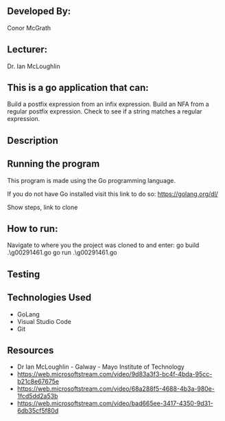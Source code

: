 ## Developed By:
Conor McGrath

## Lecturer:
Dr. Ian McLoughlin

## This is a go application that can:
Build a postfix expression from an infix expression. Build an NFA from a regular postfix expression. Check to see if a string matches a regular expression.

## Description


## Running the program
This program is made using the Go programming language.

If you do not have Go installed visit this link to do so: https://golang.org/dl/

Show steps, link to clone

## How to run: 
Navigate to where you the project was cloned to and enter:
go build .\g00291461.go
go run .\g00291461.go

## Testing


## Technologies Used
- GoLang
- Visual Studio Code
- Git

## Resources
- Dr Ian McLoughlin - Galway - Mayo Institute of Technology
- https://web.microsoftstream.com/video/9d83a3f3-bc4f-4bda-95cc-b21c8e67675e
- https://web.microsoftstream.com/video/68a288f5-4688-4b3a-980e-1fcd5dd2a53b
- https://web.microsoftstream.com/video/bad665ee-3417-4350-9d31-6db35cf5f80d